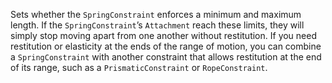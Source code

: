 Sets whether the `SpringConstraint` enforces a minimum and maximum length. If the `SpringConstraint`’s `Attachment` reach these limits, they will simply stop moving apart from one another without restitution. If you need restitution or elasticity at the ends of the range of motion, you can combine a `SpringConstraint` with another constraint that allows restitution at the end of its range, such as a `PrismaticConstraint` or `RopeConstraint`.